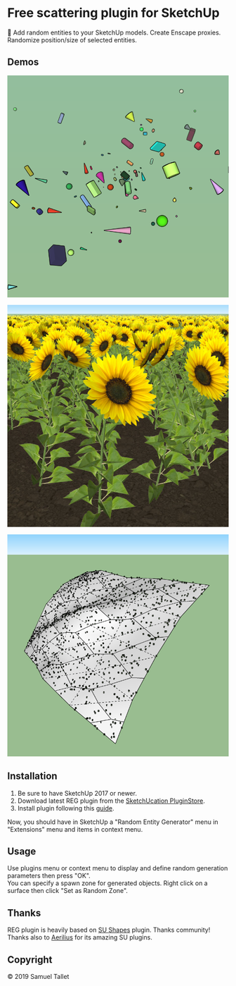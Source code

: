 # Free scattering plugin for SketchUp

🎲 Add random entities to your SketchUp models. Create Enscape proxies. Randomize position/size of selected entities.

Demos
-----

![REG Plugin Random Demo](https://raw.githubusercontent.com/SamuelTS/SketchUp-Random-Entity-Generator/master/docs/random_demo.png)

![REG Plugin Sunflowers Demo](https://raw.githubusercontent.com/SamuelTS/SketchUp-Random-Entity-Generator/master/docs/sunflowers_demo.jpg)

![REG Plugin Deformations Demo](https://raw.githubusercontent.com/SamuelTS/SketchUp-Random-Entity-Generator/master/docs/deformations_demo.png)


Installation
------------

1. Be sure to have SketchUp 2017 or newer.
2. Download latest REG plugin from the [SketchUcation PluginStore](https://sketchucation.com/plugin/2258-reg).
3. Install plugin following this [guide](https://help.sketchup.com/article/3000263).

Now, you should have in SketchUp a "Random Entity Generator" menu in "Extensions" menu and items in context menu.

Usage
-----

Use plugins menu or context menu to display and define random generation parameters then press "OK".<br>
You can specify a spawn zone for generated objects. Right click on a surface then click "Set as Random Zone".

Thanks
------

REG plugin is heavily based on [SU Shapes](https://github.com/SketchUp/sketchup-shapes) plugin. Thanks community! Thanks also to [Aerilius](https://github.com/Aerilius) for its amazing SU plugins.

Copyright
---------

© 2019 Samuel Tallet
